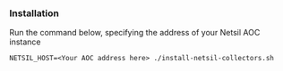### Installation
Run the command below, specifying the address of your Netsil AOC instance
```
NETSIL_HOST=<Your AOC address here> ./install-netsil-collectors.sh
```
